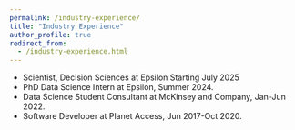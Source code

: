 ```yaml
---
permalink: /industry-experience/
title: "Industry Experience"
author_profile: true
redirect_from: 
  - /industry-experience.html
---
```

<ul>
<li>Scientist, Decision Sciences at Epsilon Starting July 2025</li>
<li>PhD Data Science Intern at Epsilon, Summer 2024.</li>
<li>Data Science Student Consultant at McKinsey and Company, Jan-Jun 2022.</li>
<li>Software Developer at Planet Access, Jun 2017-Oct 2020.</li>
</ul>
